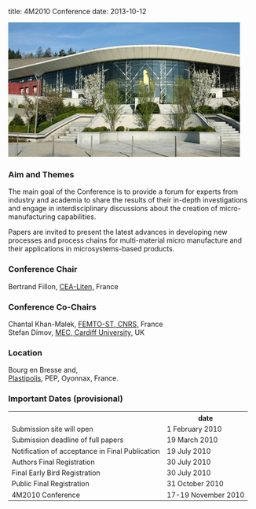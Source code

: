 title: 4M2010 Conference
date: 2013-10-12 

![PEP,Plastipolis, Oyonnax, France](/images/pep-for-web.jpg ) 

### Aim and Themes

The main goal of the Conference is to provide a forum for experts from industry
and academia to share the results of their in-depth investigations and engage in
interdisciplinary discussions about the creation of micro-manufacturing capabilities.

Papers are invited to present the latest advances in developing new processes
and process chains for multi-material micro manufacture and their applications
in microsystems-based products.
<!--break--> 

### Conference Chair

Bertrand Fillon, [CEA-Liten,](http://www-liten.cea.fr/index_uk.htm) France
### Conference Co-Chairs

Chantal Khan-Malek, [FEMTO-ST, CNRS,](http://www.femto-st.fr/) France  
Stefan Dimov, [MEC, Cardiff University,](http://www.mec.cf.ac.uk/) UK
### Location

Bourg en Bresse and,  
[Plastipolis](http://www.plastipolis.fr/), PEP, Oyonnax, France.
### Important Dates (provisional)

<table class="info" style="width:100%;">
<tr><th>&nbsp;</th><th>date</th></tr>
<tr><td>Submission site will open</td><td>1 February 2010 </td></tr>
<tr><td>Submission deadline of full papers</td><td>19 March 2010</td></tr> 
<tr class="current"><td>Notification of acceptance in Final Publication</td><td>19 July 2010</td></tr> 
<tr><td>Authors Final Registration</td><td>30 July 2010</td></tr>
<tr><td>Final Early Bird Registration</td><td>30 July 2010</td></tr>
<tr><td>Public Final Registration</td><td>31 October 2010</td></tr>
<tr class="main-event"><td>4M2010 Conference</td><td>17-19 November 2010</td></tr> 
</table>